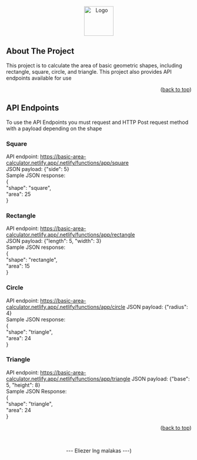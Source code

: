<!-- Improved compatibility of back to top link: See: https://github.com/Diel09/Area-Calculator -->
<a name="readme-top"></a>

<!-- How to use the API -->

<!-- PROJECT LOGO -->
<br />
<div align="center">
  <a href="https://github.com/Diel09/Area-Calculator">
    <img src="images/logo.png" alt="Logo" width="80" height="80">
  </a>
</div>

<!-- ABOUT THE PROJECT -->
## About The Project

This project is to calculate the area of basic geometric shapes, including rectangle, square, circle, and triangle. This project also provides API endpoints available for use

<p align="right">(<a href="#readme-top">back to top</a>)</p>

<!-- API Endpoints -->
## API Endpoints

To use the API Endpoints you must request and HTTP Post request method with a payload depending on the shape
### Square

API endpoint: https://basic-area-calculator.netlify.app/.netlify/functions/app/square <br />
JSON payload: {"side": 5} <br />
Sample JSON response: <br />
{ <br />
  "shape": "square", <br />
  "area": 25 <br />
} <br />

### Rectangle

API endpoint: https://basic-area-calculator.netlify.app/.netlify/functions/app/rectangle <br />
JSON payload: {"length": 5, "width": 3} <br />
Sample JSON response:  <br />
{ <br />
  "shape": "rectangle", <br />
  "area": 15 <br />
} <br />

### Circle

API endpoint: https://basic-area-calculator.netlify.app/.netlify/functions/app/circle
JSON payload: {"radius": 4} <br />
Sample JSON response: <br />
{ <br />
  "shape": "triangle", <br />
  "area": 24 <br />
} <br />

### Triangle

API endpoint: https://basic-area-calculator.netlify.app/.netlify/functions/app/triangle
JSON payload: {"base": 5, "height": 8} <br />
Sample JSON Response: <br />
{ <br />
  "shape": "triangle", <br />
  "area": 24 <br />
} <br />


<p align="right">(<a href="#readme-top">back to top</a>)</p> <br />
<p align="center">--- Eliezer lng malakas ---</a>)</p>
